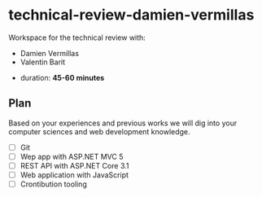 # technical-review-damien-vermillas

Workspace for the technical review with:
- Damien Vermillas
- Valentin Barit

* duration: **45-60 minutes**

## Plan

Based on your experiences and previous works we will dig into your computer sciences and web development knowledge. 

- [ ] Git
- [ ] Wep app with ASP.NET MVC 5
- [ ] REST API with ASP.NET Core 3.1
- [ ] Web application with JavaScript
- [ ] Crontibution tooling
